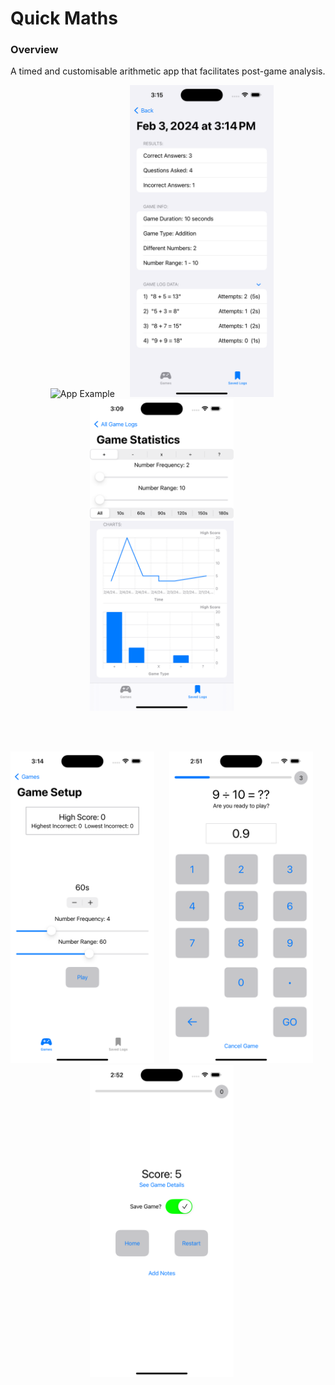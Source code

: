 # Quick Maths


### Overview 

A timed and customisable arithmetic app that facilitates post-game analysis. 


<p align="center">
  <img src="PreviewResources/ScreenRecording1.gif" width="230" title="App Example">&nbsp;&nbsp;&nbsp;&nbsp;&nbsp;
  <img src="PreviewResources/Screenshot6.png" width="230"  title="Game Log Details">&nbsp;&nbsp;&nbsp;&nbsp;&nbsp;
<img src="PreviewResources/Screenshot9.png" width="230"  title="Statistics View">&nbsp;&nbsp;&nbsp;&nbsp;&nbsp;
</p>
<br></br>

<p align="center">
<img src="PreviewResources/Screenshot2.png" width="230"  title="Game Setup">&nbsp;&nbsp;&nbsp;&nbsp;&nbsp;
<img src="PreviewResources/Screenshot4.png" width="230"  title="Game View">&nbsp;&nbsp;&nbsp;&nbsp;&nbsp;
<img src="PreviewResources/Screenshot5.png" width="230"  title="Game View">&nbsp;&nbsp;&nbsp;&nbsp;&nbsp;
</p>
<br></br>

